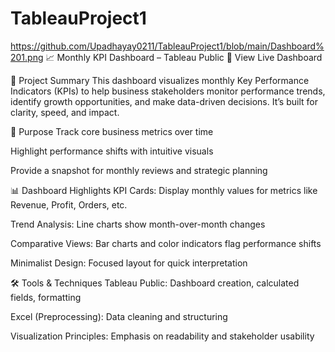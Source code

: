 # TableauProject1
https://github.com/Upadhayay0211/TableauProject1/blob/main/Dashboard%201.png
📈 Monthly KPI Dashboard – Tableau Public
🔗 View Live Dashboard

🧠 Project Summary
This dashboard visualizes monthly Key Performance Indicators (KPIs) to help business stakeholders monitor performance trends, identify growth opportunities, and make data-driven decisions. It’s built for clarity, speed, and impact.

🎯 Purpose
Track core business metrics over time

Highlight performance shifts with intuitive visuals

Provide a snapshot for monthly reviews and strategic planning

📊 Dashboard Highlights
KPI Cards: Display monthly values for metrics like Revenue, Profit, Orders, etc.

Trend Analysis: Line charts show month-over-month changes

Comparative Views: Bar charts and color indicators flag performance shifts

Minimalist Design: Focused layout for quick interpretation

🛠️ Tools & Techniques
Tableau Public: Dashboard creation, calculated fields, formatting

Excel (Preprocessing): Data cleaning and structuring

Visualization Principles: Emphasis on readability and stakeholder usability
